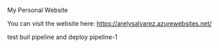 My Personal Website

You can visit the website here: https://arelysalvarez.azurewebsites.net/

test buil pipeline and deploy pipeline-1